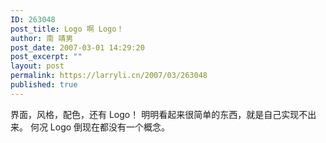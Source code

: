 ```yaml
---
ID: 263048
post_title: Logo 啊 Logo！
author: 南 靖男
post_date: 2007-03-01 14:29:20
post_excerpt: ""
layout: post
permalink: https://larryli.cn/2007/03/263048
published: true
---
```

界面，风格，配色，还有 Logo！
明明看起来很简单的东西，就是自己实现不出来。
何况 Logo 倒现在都没有一个概念。